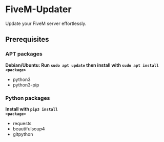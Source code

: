 # FiveM-Updater
Update your FiveM server effortlessly.

## Prerequisites
### APT packages
**Debian/Ubuntu: Run <code>sudo apt update</code> then install with <code>sudo apt install \<package\></code>**
- python3
- python3-pip

### Python packages
**Install with <code>pip3 install \<package\></code>**
- requests
- beautifulsoup4
- gitpython
